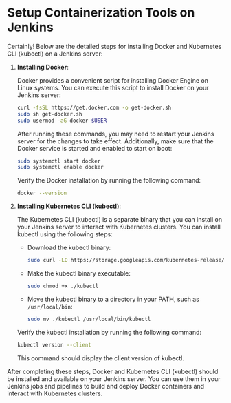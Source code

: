 # Setup Containerization Tools on Jenkins

Certainly! Below are the detailed steps for installing Docker and Kubernetes CLI (kubectl) on a Jenkins server:

1. **Installing Docker**:

   Docker provides a convenient script for installing Docker Engine on Linux systems. You can execute this script to install Docker on your Jenkins server:

   ```bash
   curl -fsSL https://get.docker.com -o get-docker.sh
   sudo sh get-docker.sh
   sudo usermod -aG docker $USER
   ```

   After running these commands, you may need to restart your Jenkins server for the changes to take effect. Additionally, make sure that the Docker service is started and enabled to start on boot:

   ```bash
   sudo systemctl start docker
   sudo systemctl enable docker
   ```

   Verify the Docker installation by running the following command:

   ```bash
   docker --version
   ```

2. **Installing Kubernetes CLI (kubectl)**:

   The Kubernetes CLI (kubectl) is a separate binary that you can install on your Jenkins server to interact with Kubernetes clusters. You can install kubectl using the following steps:

   - Download the kubectl binary:

     ```bash
     sudo curl -LO https://storage.googleapis.com/kubernetes-release/release/$(curl -s https://storage.googleapis.com/kubernetes-release/release/stable.txt)/bin/linux/amd64/kubectl
     ```

   - Make the kubectl binary executable:

     ```bash
     sudo chmod +x ./kubectl
     ```

   - Move the kubectl binary to a directory in your PATH, such as `/usr/local/bin`:

     ```bash
     sudo mv ./kubectl /usr/local/bin/kubectl
     ```

   Verify the kubectl installation by running the following command:

   ```bash
   kubectl version --client
   ```

   This command should display the client version of kubectl.

After completing these steps, Docker and Kubernetes CLI (kubectl) should be installed and available on your Jenkins server. You can use them in your Jenkins jobs and pipelines to build and deploy Docker containers and interact with Kubernetes clusters.
